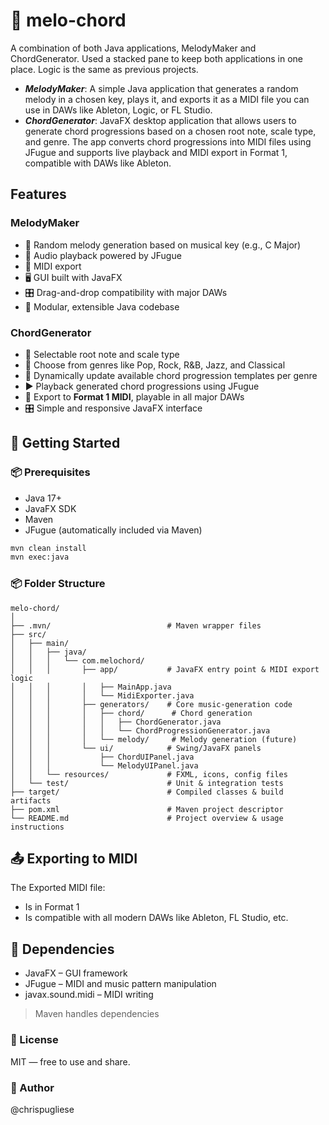 # 🎵 melo-chord

A combination of both Java applications, MelodyMaker and ChordGenerator. Used a stacked pane to keep both applications in one place. Logic is the same as previous projects.
- ***MelodyMaker***: A simple Java application that generates a random melody in a chosen key, plays it, and exports it as a MIDI file you can use in DAWs like Ableton, Logic, or FL Studio.
- ***ChordGenerator***: JavaFX desktop application that allows users to generate chord progressions based on a chosen root note, scale type, and genre. The app converts chord progressions into MIDI files using JFugue and supports live playback and MIDI export in Format 1, compatible with DAWs like Ableton.

## Features

### MelodyMaker
- 🎼 Random melody generation based on musical key (e.g., C Major)
- 🎹 Audio playback powered by JFugue
- 💾 MIDI export
- 🖥️ GUI built with JavaFX
- 🎛️ Drag-and-drop compatibility with major DAWs
- 🧩 Modular, extensible Java codebase

### ChordGenerator
- 🎹 Selectable root note and scale type
- 🎼 Choose from genres like Pop, Rock, R&B, Jazz, and Classical
- 🔢 Dynamically update available chord progression templates per genre
- ▶️ Playback generated chord progressions using JFugue
- 💾 Export to **Format 1 MIDI**, playable in all major DAWs
- 🎛️ Simple and responsive JavaFX interface

## 🚀 Getting Started

### 📦 Prerequisites

- Java 17+
- JavaFX SDK
- Maven
- JFugue (automatically included via Maven)

```bash
mvn clean install
mvn exec:java
```
### 📦 Folder Structure
```plaintext
melo-chord/
│
├── .mvn/                          # Maven wrapper files
├── src/
│   ├── main/
│   │   ├── java/
│   │   │   └── com.melochord/
│   │   │       ├── app/           # JavaFX entry point & MIDI export logic
│   │   │       │   ├── MainApp.java
│   │   │       │   └── MidiExporter.java
│   │   │       ├── generators/    # Core music-generation code
│   │   │       │   ├── chord/      # Chord generation
│   │   │       │   │   ├── ChordGenerator.java
│   │   │       │   │   └── ChordProgressionGenerator.java
│   │   │       │   └── melody/     # Melody generation (future)
│   │   │       └── ui/            # Swing/JavaFX panels
│   │   │           ├── ChordUIPanel.java
│   │   │           └── MelodyUIPanel.java
│   │   └── resources/             # FXML, icons, config files
│   └── test/                      # Unit & integration tests
├── target/                        # Compiled classes & build artifacts
├── pom.xml                        # Maven project descriptor
└── README.md                      # Project overview & usage instructions

```
## 📤 Exporting to MIDI
The Exported MIDI file:
- Is in Format 1
- Is compatible with all modern DAWs like Ableton, FL Studio, etc.

## 🎵 Dependencies

- JavaFX – GUI framework
- JFugue – MIDI and music pattern manipulation
- javax.sound.midi – MIDI writing
> Maven handles dependencies


### 📜 License
MIT — free to use and share.

### 👋 Author
@chrispugliese
